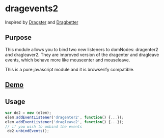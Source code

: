 # dragevents2

Inspired by [Dragster](https://github.com/bensmithett/dragster)
and [Dragbetter](https://github.com/lolmaus/jquery.dragbetter)

## Purpose

This module allows you to bind two new listeners to domNodes: dragenter2 and dragleaver2.
They are improved version of the dragenter and dragleave events, which behave more like mouseenter and mouseleave.

This is a pure javascript module and it is browserify compatible.

## [Demo](https://jbabbs.github.io/dragevents2)

## Usage

```javascript
var de2 = new (elem);
elem.addEventListener('dragenter2', function() {...});
elem.addEventListener('dragleave2', function() {...});
// if you wish to unbind the events
 de2.unbindEvents();
```